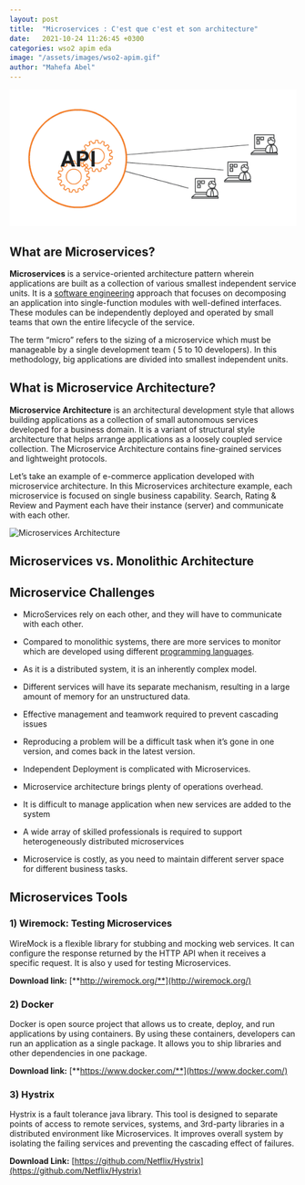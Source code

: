 ```yaml
---
layout: post
title:  "Microservices : C'est que c'est et son architecture"
date:   2021-10-24 11:26:45 +0300
categories: wso2 apim eda
image: "/assets/images/wso2-apim.gif"
author: "Mahefa Abel"
---
```


![WSO2 APIM](/assets/images/wso2-apim.gif)

## What are Microservices?

**Microservices**  is a service-oriented architecture pattern wherein applications are built as a collection of various smallest independent service units. It is a  [software engineering](https://www.guru99.com/what-is-software-engineering.html)  approach that focuses on decomposing an application into single-function modules with well-defined interfaces. These modules can be independently deployed and operated by small teams that own the entire lifecycle of the service.

The term “micro” refers to the sizing of a microservice which must be manageable by a single development team ( 5 to 10 developers). In this methodology, big applications are divided into smallest independent units.

## What is Microservice Architecture?

**Microservice Architecture**  is an architectural development style that allows building applications as a collection of small autonomous services developed for a business domain. It is a variant of structural style architecture that helps arrange applications as a loosely coupled service collection. The Microservice Architecture contains fine-grained services and lightweight protocols.

Let’s take an example of e-commerce application developed with microservice architecture. In this Microservices architecture example, each microservice is focused on single business capability. Search, Rating & Review and Payment each have their instance (server) and communicate with each other.

![Microservices Architecture](https://cdn.guru99.com/images/tableau/060818_0716_Microservic2.png)

## Microservices vs. Monolithic Architecture

## Microservice Challenges

-   MicroServices rely on each other, and they will have to communicate with each other.
-   Compared to monolithic systems, there are more services to monitor which are developed using different  [programming languages](https://www.guru99.com/best-programming-language.html).
-   As it is a distributed system, it is an inherently complex model.
-   Different services will have its separate mechanism, resulting in a large amount of memory for an unstructured data.
-   Effective management and teamwork required to prevent cascading issues
-   Reproducing a problem will be a difficult task when it’s gone in one version, and comes back in the latest version.
-   Independent Deployment is complicated with Microservices.
-   Microservice architecture brings plenty of operations overhead.

-   It is difficult to manage application when new services are added to the system
-   A wide array of skilled professionals is required to support heterogeneously distributed microservices
-   Microservice is costly, as you need to maintain different server space for different business tasks.
## Microservices Tools

### 1) Wiremock: Testing Microservices

WireMock is a flexible library for stubbing and mocking web services. It can configure the response returned by the HTTP API when it receives a specific request. It is also y used for testing Microservices.

**Download link:**  [**http://wiremock.org/**](http://wiremock.org/)

### 2) Docker

Docker is open source project that allows us to create, deploy, and run applications by using containers. By using these containers, developers can run an application as a single package. It allows you to ship libraries and other dependencies in one package.

**Download link:**  [**https://www.docker.com/**](https://www.docker.com/)

### 3) Hystrix

Hystrix is a fault tolerance java library. This tool is designed to separate points of access to remote services, systems, and 3rd-party libraries in a distributed environment like Microservices. It improves overall system by isolating the failing services and preventing the cascading effect of failures.

**Download Link:**  [https://github.com/Netflix/Hystrix](https://github.com/Netflix/Hystrix)